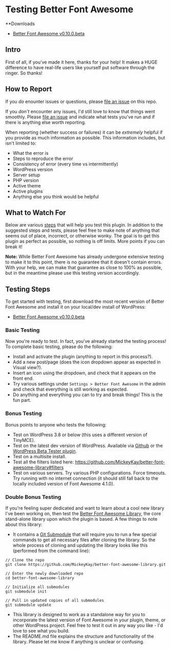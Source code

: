 # Testing Better Font Awesome #

**Downloads
* [Better Font Awesome v0.10.0.beta](https://github.com/MickeyKay/better-font-awesome/blob/master/testing/better-font-awesome-0.10.0.beta.zip?raw=true)

## Intro ##
First of all, if you've made it here, thanks for your help! It makes a HUGE difference to have real-life users like yourself put software through the ringer. So thanks!

## How to Report ##
If you *do* enounter issues or questions, please [file an issue](https://github.com/MickeyKay/better-font-awesome/blob/master/testing/better-font-awesome-beta.zip?raw=true) on this repo.

If you *don't* encounter any issues, I'd still love to know that things went smoothly. Please [file an issue](https://github.com/MickeyKay/better-font-awesome/blob/master/testing/better-font-awesome-beta.zip?raw=true) and indicate what tests you've run and if there is anything else worth reporting.

When reporting (whether success or failures) it can be *extremely* helpful if you provide as much information as possible. This information includes, but isn't limited to:

* What the error is
* Steps to reproduce the error
* Consistency of error (every time vs intermittently)
* WordPress version
* Server setup
* PHP version
* Active theme
* Active plugins
* Anything else you think would be helpful

## What to Watch For ##
Below are various [steps](https://github.com/MickeyKay/better-font-awesome/blob/master/testing/testing.md#testing-steps) that will help you test this plugin. In addition to the suggested steps and tests, please feel free to make note of anything that seems out of place, incorrect, or otherwise wonky. The goal is to get this plugin as perfect as possible, so nothing is off limits. More points if you can break it!

**Note:** While Better Font Awesome has already undergone extensive testing to make it to this point, there is no guarantee that it doesn't contain errors. With your help, we can make that guarantee as close to 100% as possible, but in the meantime please use this testing version accordingly.

## Testing Steps ##
To get started with testing, first download the most recent version of Better Font Awesome and install it on your local/dev install of WordPress:
* [Better Font Awesome v0.10.0.beta](https://github.com/MickeyKay/better-font-awesome/blob/master/testing/better-font-awesome-0.10.0.beta.zip?raw=true)

### Basic Testing ###
Now you're ready to test. In fact, you've already started the testing process! To complete basic testing, please do the following:

* Install and activate the plugin (anything to report in this process?).
* Add a new post/page (does the icon dropdown appear as expected in Visual view?).
* Insert an icon using the dropdown, and check that it appears on the front end.
* Try various settings under `Settings > Better Font Awesome` in the admin and check that everything is still working as expected.
* Do anything and everything you can to try and break things! This is the fun part.

### Bonus Testing ###
Bonus points to anyone who tests the following:

* Test on WordPress 3.8 or below (this uses a different version of TinyMCE).
* Test on the latest dev version of WordPress. Available via [Github](https://github.com/WordPress/WordPress) or the [WordPress Beta Tester plugin](https://wordpress.org/plugins/wordpress-beta-tester/).
* Test on a multisite install.
* Test all the filters listed here: https://github.com/MickeyKay/better-font-awesome-library#filters
* Test on various servers. Try various PHP configurations. Force timeouts. Try running with no internet connection (it should still fall back to the locally included version of Font Awesome 4.1.0).

### Double Bonus Testing ###
If you're feeling super dedicated and want to learn about a cool new library I've been working on, then test the [Better Font Awesome Library](https://github.com/MickeyKay/better-font-awesome-library/), the core stand-alone library upon which the plugin is based. A few things to note about this library:

* It contains a [Git Submodule](http://git-scm.com/book/en/Git-Tools-Submodules) that will require you to run a few special commands to get all necessary files after cloning the library. So the whole process of cloning and updating the library looks like this (performed from the command line):
```
// Clone the repo
git clone https://github.com/MickeyKay/better-font-awesome-library.git

// Enter the newly downloaded repo
cd better-font-awesome-library

// Initialize all submodules
git submodule init

// Pull in updated copies of all submodules
git submodule update
```
* This library is designed to work as a standalone way for you to incorporate the latest version of Font Awesome in your plugin, theme, or other WordPress project. Feel free to test it out in any way you like - I'd love to see what you build.
* The README.md file explains the structure and functionality of the library. Please let me know if anything is unclear or confusing.


